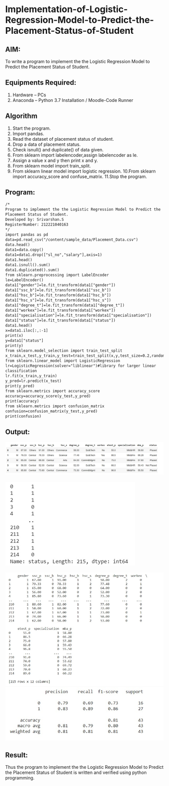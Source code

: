 # Implementation-of-Logistic-Regression-Model-to-Predict-the-Placement-Status-of-Student

## AIM:
To write a program to implement the the Logistic Regression Model to Predict the Placement Status of Student.

## Equipments Required:
1. Hardware – PCs
2. Anaconda – Python 3.7 Installation / Moodle-Code Runner

## Algorithm
1. Start the program.
2. Import pandas.
3. Read the dataset of placement status of student.
4. Drop a data of placement status.
5. Check isnull() and duplicate() of data given.
6. From sklearn import labelencoder,assign labelencoder as le.
7. Assign a value x and y then print x and y.
8. From sklearn model import train_split.
9. From sklearn linear model import logistic regression.
10.From sklearn import accuracy_score and confuse_matrix.
11.Stop the program.

## Program:
```
/*
Program to implement the the Logistic Regression Model to Predict the Placement Status of Student.
Developed by: Srivarshan.S 
RegisterNumber: 212221040163 
*/
import pandas as pd
data=pd.read_csv("/content/sample_data/Placement_Data.csv")
data.head()
data1=data.copy()
data1=data1.drop(["sl_no","salary"],axis=1)
data1.head()
data1.isnull().sum()
data1.duplicated().sum()
from sklearn.preprocessing import LabelEncoder
le=LabelEncoder()
data1["gender"]=le.fit_transform(data1["gender"])
data1["ssc_b"]=le.fit_transform(data1["ssc_b"])
data1["hsc_b"]=le.fit_transform(data1["hsc_b"])
data1["hsc_s"]=le.fit_transform(data1["hsc_s"])
data1["degree_t"]=le.fit_transform(data1["degree_t"])
data1["workex"]=le.fit_transform(data1["workex"])
data1["specialisation"]=le.fit_transform(data1["specialisation"])
data1["status"]=le.fit_transform(data1["status"])
data1.head()
x=data1.iloc[:,:-1]
print(x)
y=data1["status"]
print(y)
from sklearn.model_selection import train_test_split
x_train,x_test,y_train,y_test=train_test_split(x,y,test_size=0.2,random_state=0)
from sklearn.linear_model import LogisticRegression
lr=LogisticRegression(solver="liblinear")#library for larger linear classification
lr.fit(x_train,y_train)
y_pred=lr.predict(x_test)
print(y_pred)
from sklearn.metrics import accuracy_score
accuracy=accuracy_score(y_test,y_pred)
print(accuracy)
from sklearn.metrics import confusion_matrix
confusion=confusion_matrix(y_test,y_pred)
print(confusion)
```

## Output:
####
![the Logistic Regression Model to Predict the Placement Status of Student](https://github.com/srivarshan123/Implementation-of-Logistic-Regression-Model-to-Predict-the-Placement-Status-of-Student/blob/main/data%20head.jpeg)
#### 
![the Logistic Regression Model to Predict the Placement Status of Student](https://github.com/srivarshan123/Implementation-of-Logistic-Regression-Model-to-Predict-the-Placement-Status-of-Student/blob/main/datainfo.jpeg)
####
![the Logistic Regression Model to Predict the Placement Status of Student](https://github.com/srivarshan123/Implementation-of-Logistic-Regression-Model-to-Predict-the-Placement-Status-of-Student/blob/main/data.jpeg)
![the Logistic Regression Model to Predict the Placement Status of Student](https://github.com/srivarshan123/Implementation-of-Logistic-Regression-Model-to-Predict-the-Placement-Status-of-Student/blob/main/percision.jpeg)


## Result:
Thus the program to implement the the Logistic Regression Model to Predict the Placement Status of Student is written and verified using python programming.
